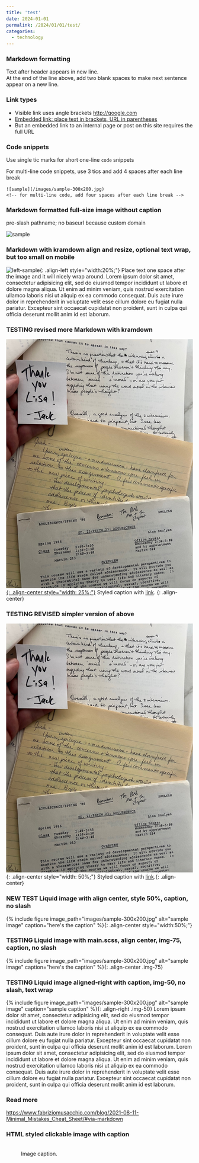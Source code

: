 ```yaml
---
title: 'test'
date: 2024-01-01
permalink: /2024/01/01/test/
categories:
  - technology
---
```

### Markdown formatting
Text after header appears in new line.  
At the end of the line above, add two blank spaces to make next sentence appear on a new line.

### Link types
- Visible link uses angle brackets <http://google.com>
- [Embedded link: place text in brackets, URL in parentheses](http://google.com)
- But an embedded link to an internal page or post on this site requires the full URL

### Code snippets
Use single tic marks for short one-line `code` snippets

For multi-line code snippets, use 3 tics and add 4 spaces after each line break
```
![sample](/images/sample-300x200.jpg)    
<!-- for multi-line code, add four spaces after each line break -->
```

### Markdown formatted full-size image without caption
pre-slash pathname; no baseurl because custom domain  

![sample](/images/sample-300x200.jpg)

### Markdown with kramdown align and resize, optional text wrap, but too small on mobile
![left-sample](/images/sample-300x200.jpg){: .align-left style="width:20%;"} Place text one space after the image and it will nicely wrap around. Lorem ipsum dolor sit amet, consectetur adipisicing elit, sed do eiusmod tempor incididunt ut labore et dolore magna aliqua. Ut enim ad minim veniam, quis nostrud exercitation ullamco laboris nisi ut aliquip ex ea commodo consequat. Duis aute irure dolor in reprehenderit in voluptate velit esse cillum dolore eu fugiat nulla pariatur. Excepteur sint occaecat cupidatat non proident, sunt in culpa qui officia deserunt mollit anim id est laborum.

### TESTING revised more Markdown with kramdown
[![styled-image](/images/2024/thank-you-lisa-from-jack.jpg){: .align-center style="width: 25%;"}](/images/2024/thank-you-lisa-from-jack.jpg "Title shown in gallery view")
Styled caption with [link](https://handsondataviz.org).
{: .align-center}

### TESTING REVISED simpler version of above
![styled-image](/images/2024/thank-you-lisa-from-jack.jpg){: .align-center style="width: 50%;"}
Styled caption with [link](https://handsondataviz.org).{: .align-center}

### NEW TEST Liquid image with align center, style 50%, caption, no slash  
{% include figure image_path="images/sample-300x200.jpg" alt="sample image" caption="here's the caption" %}{: .align-center style="width:50%;"}

### TESTING Liquid image with main.scss, align center, img-75, caption, no slash  
{% include figure image_path="images/sample-300x200.jpg" alt="sample image" caption="here's the caption" %}{: .align-center .img-75}

### TESTING Liquid image aligned-right with caption, img-50, no slash, text wrap
{% include figure image_path="images/sample-300x200.jpg" alt="sample image" caption="sample caption" %}{: .align-right .img-50} Lorem ipsum dolor sit amet, consectetur adipisicing elit, sed do eiusmod tempor incididunt ut labore et dolore magna aliqua. Ut enim ad minim veniam, quis nostrud exercitation ullamco laboris nisi ut aliquip ex ea commodo consequat. Duis aute irure dolor in reprehenderit in voluptate velit esse cillum dolore eu fugiat nulla pariatur. Excepteur sint occaecat cupidatat non proident, sunt in culpa qui officia deserunt mollit anim id est laborum. Lorem ipsum dolor sit amet, consectetur adipisicing elit, sed do eiusmod tempor incididunt ut labore et dolore magna aliqua. Ut enim ad minim veniam, quis nostrud exercitation ullamco laboris nisi ut aliquip ex ea commodo consequat. Duis aute irure dolor in reprehenderit in voluptate velit esse cillum dolore eu fugiat nulla pariatur. Excepteur sint occaecat cupidatat non proident, sunt in culpa qui officia deserunt mollit anim id est laborum.


### Read more
<https://www.fabriziomusacchio.com/blog/2021-08-11-Minimal_Mistakes_Cheat_Sheet/#via-markdown>

### HTML styled clickable image with caption
<figure style="width: 150px" class="align-center">
  <a href="/images/sample-300x200.jpg" alt="sample image">
  <img src="/images/sample-300x200.jpg" alt=""></a>
  <figcaption>Image caption.</figcaption>
</figure>
